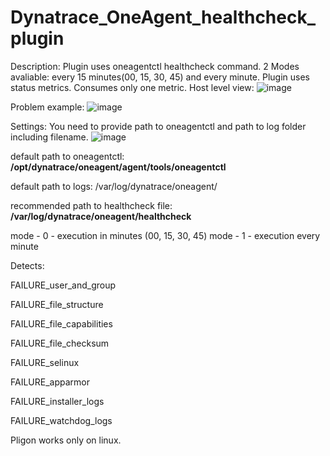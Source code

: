 # Dynatrace_OneAgent_healthcheck_plugin

Description:
Plugin uses oneagentctl healthcheck command.
2 Modes avaliable: every 15 minutes(00, 15, 30, 45) and every minute.
Plugin uses status metrics. Consumes only one metric. 
Host level view:
![image](https://github.com/43034r/Dynatrace_OneAgent_healthcheck_plugin/assets/91538748/ea5e4006-cb20-4db5-a844-e86c7e6470c4)

Problem example:
![image](https://github.com/43034r/Dynatrace_OneAgent_healthcheck_plugin/assets/91538748/530171e5-1188-4f33-93ec-a737e0cc2212)

Settings:
You need to provide path to oneagentctl and path to log folder including filename.
![image](https://github.com/43034r/Dynatrace_OneAgent_healthcheck_plugin/assets/91538748/25c95138-948b-46c2-afc4-ca15f051fb29)

default path to oneagentctl:
**/opt/dynatrace/oneagent/agent/tools/oneagentctl**

default path to logs: /var/log/dynatrace/oneagent/

recommended path to healthcheck file:
**/var/log/dynatrace/oneagent/healthcheck**

mode - 0 - execution in minutes (00, 15, 30, 45)
mode - 1 - execution every minute

Detects:

FAILURE_user_and_group

FAILURE_file_structure

FAILURE_file_capabilities

FAILURE_file_checksum

FAILURE_selinux

FAILURE_apparmor

FAILURE_installer_logs

FAILURE_watchdog_logs

Pligon works only on linux.


